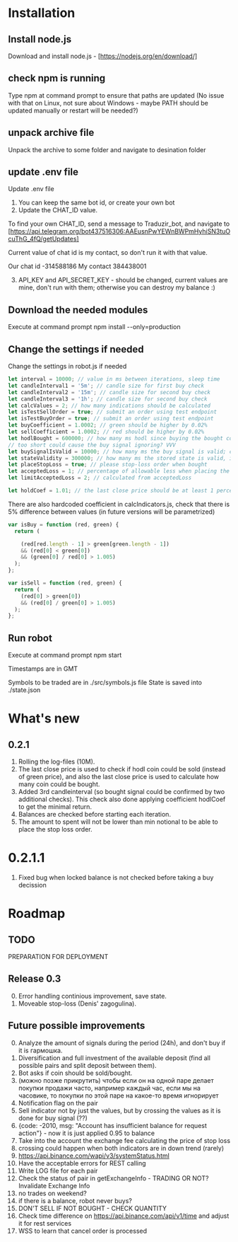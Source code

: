 # Installation

## Install node.js
Download and install node.js - [https://nodejs.org/en/download/]

## check npm is running
Type npm at command prompt to ensure that paths are updated (No issue with that on Linux, not sure about Windows - maybe PATH should be updated manually or restart will be needed?)

## unpack archive file
Unpack the archive to some folder and navigate to desination folder

## update .env file
Update .env file
1) You can keep the same bot id, or create your own bot
2) Update the CHAT_ID value. 

To find your own CHAT_ID, send a message to Traduzir_bot, and navigate to [https://api.telegram.org/bot437516306:AAEusnPwYEWnBWPmHyhiSN3tuOcuThG_4fQ/getUpdates]

Current value of chat id is my contact, so don't run it with that value.

Our chat id  -314588186
My contact    384438001

3) API_KEY and API_SECRET_KEY - should be changed, current values are mine, don't run with them; otherwise you can destroy my balance :)

## Download the needed modules
Execute at command prompt
npm install --only=production

## Change the settings if needed
Change the settings in robot.js if needed
``` javascript
let interval = 10000; // value in ms between iterations, sleep time
let candleInterval1 = '5m'; // candle size for first buy check
let candleInterval2 = '15m'; // candle size for second buy check
let candleInterval3 = '1h'; // candle size for second buy check
let calcValues = 2; // how many indications should be calculated
let isTestSellOrder = true; // submit an order using test endpoint
let isTestBuyOrder = true; // submit an order using test endpoint
let buyCoefficient = 1.0002; // green should be higher by 0.02%
let sellCoefficient = 1.0002; // red should be higher by 0.02%
let hodlBought = 600000; // how many ms hodl since buying the bought coin and ignore the sell signal
// too short could cause the buy signal ignoring? VVV
let buySignalIsValid = 10000; // how many ms the buy signal is valid; could be set to 0 to prevent any buy
let stateValidity = 300000; // how many ms the stored state is valid, if not valid the state will be reset ({})
let placeStopLoss = true; // please stop-loss order when bought
let acceptedLoss = 1; // percentage of allowable less when placing the stop-loss order
let limitAcceptedLoss = 2; // calculated from acceptedLoss

let holdCoef = 1.01; // the last close price should be at least 1 percent higher than bought price
```

There are also hardcoded coefficient in calcIndicators.js, check that there is 5% difference between values (in future versions will be parametrized)
``` javascript
var isBuy = function (red, green) {
  return (

    (red[red.length - 1] > green[green.length - 1])
    && (red[0] < green[0])
    && (green[0] / red[0] > 1.005)
  );
};

var isSell = function (red, green) {
  return (
    (red[0] > green[0])
    && (red[0] / green[0] > 1.005)
  );
};
```

## Run robot
Execute at command prompt
npm start

Timestamps are in GMT

Symbols to be traded are in ./src/symbols.js file
State is saved into ./state.json 

# What's new
## 0.2.1
1. Rolling the log-files (10M).
2. The last close price is used to check if hodl coin could be sold (instead of green price), and also the last close price is used to calculate how many coin could be bought.
3. Added 3rd candleinterval (so bought signal could be confirmed by two additional checks). This check also done applying coefficient hodlCoef to get the minimal return.
4. Balances are checked before starting each iteration.
5. The amount to spent will not be lower than min notional to be able to place the stop loss order.
# 0.2.1.1
1. Fixed bug when locked balance is not checked before taking a buy decission

# Roadmap
## TODO
PREPARATION FOR DEPLOYMENT
## Release 0.3
0) Error handling continious improvement, save state.
1) Moveable stop-loss (Denis' zagogulina).
## Future possible improvements
0) Analyze the amount of signals during the period (24h), and don't buy if it is гармошка.
1) Diversification and full investment of the available deposit (find all possible pairs and split deposit between them).
2) Bot asks if coin should be sold/bought.
3) (можно позже прикрутить) чтобы если он на одной паре делает покупки продажи часто, например каждый час, если мы на часовике, то покупки по этой паре на какое-то время игнорирует
4) Notification flag on the pair
5) Sell indicator not by just the values, but by crossing the values as it is done for buy signal (??)
6) {code: -2010, msg: "Account has insufficient balance for request action"} - now it is just applied 0.95 to balance
7) Take into the account the exchange fee calculating the price of stop loss
8) crossing could happen when both indicators are in down trend (rarely)
9) https://api.binance.com/wapi/v3/systemStatus.html
10) Have the acceptable errors for REST calling
11) Write LOG file for each pair
12) Check the status of pair in getExchangeInfo - TRADING OR NOT? Invalidate Exchange Info
13) no trades on weekend?
14) if there is a balance, robot never buys?
15) DON'T SELL IF NOT BOUGHT - CHECK QUANTITY
16) Check time difference on https://api.binance.com/api/v1/time and adjust it for rest services
17) WSS to learn that cancel order is processed
